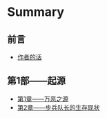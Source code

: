 # Summary

## 前言

* [作者的话](README.md)

## 第1部——起源

* [第1章——万恶之源](di-1-bu/di-1-zhang.md)
* [第2章——步兵队长的生存现状](di-1-bu/di-2-zhang.md)

